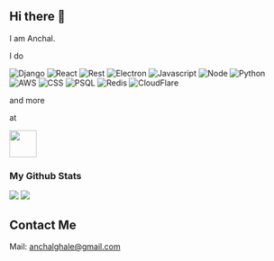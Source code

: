 
## Hi there 👋

I am Anchal.

I do

![Django](https://img.shields.io/badge/Django-092E20?style=for-the-badge&logo=django&logoColor=green) ![React](https://img.shields.io/badge/React-20232A?style=for-the-badge&logo=react&logoColor=61DAFB) ![Rest](https://img.shields.io/badge/django%20rest-ff1709?style=for-the-badge&logo=django&logoColor=white) ![Electron](https://img.shields.io/badge/Electron-2B2E3A?style=for-the-badge&logo=electron&logoColor=9FEAF9) ![Javascript](https://img.shields.io/badge/JavaScript-323330?style=for-the-badge&logo=javascript&logoColor=F7DF1E) ![Node](https://img.shields.io/badge/Node.js-339933?style=for-the-badge&logo=nodedotjs&logoColor=white) ![Python](https://img.shields.io/badge/Python-FFD43B?style=for-the-badge&logo=python&logoColor=blue) ![AWS](https://img.shields.io/badge/Amazon_AWS-FF9900?style=for-the-badge&logo=amazonaws&logoColor=white) ![CSS](https://img.shields.io/badge/CSS3-1572B6?style=for-the-badge&logo=css3&logoColor=white) ![PSQL](https://img.shields.io/badge/PostgreSQL-316192?style=for-the-badge&logo=postgresql&logoColor=white) ![Redis](https://img.shields.io/badge/redis-%23DD0031.svg?&style=for-the-badge&logo=redis&logoColor=white) ![CloudFlare](https://img.shields.io/badge/Cloudflare-F38020?style=for-the-badge&logo=Cloudflare&logoColor=white)

and more

at 

<a href="https://sandbox.com.np">
<img src="https://sandbox.com.np/assets/sandbox.png" target="_blank" width="48" height="48"/>
</a>

###  My Github Stats
![](https://github-readme-stats.vercel.app/api?username=anchalghale&count_private=true&theme=highcontrast) ![](https://github-readme-streak-stats.herokuapp.com/?user=anchalghale&theme=highcontrast)

## Contact Me
Mail: anchalghale@gmail.com
